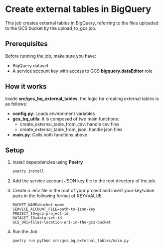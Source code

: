 # Create external tables in BigQuery

This job creates external tables in BigQuery, referring to the files uploaded to the GCS bucket by the upload_to_gcs job.

## Prerequisites

Before running the job, make sure you have:

- BigQuery dataset
- A service account key with access to GCS **bigquery.dataEditor** role

## How it works
Inside **src/gcs_bq_external_tables**, the logic for creating external tables is as follows:
- **config.py**: Loads environment variables
- **gcs_bq_utils**: It is composed of two main functions:
    - create_external_table_from_csv: handle csv files
    - create_external_table_from_json:  handle json files
- **main.py**: Calls both functions above 

## Setup

1. Install dependencies using **Poetry**
   ```bash
   poetry install

2. Add the service account JSON key file to the root directory of the job.

3. Create a .env file in the root of your project and insert your key/value pairs in the following format of KEY=VALUE:
    ```.env
    BUCKET_NAME=bucket-name
    SERVICE_ACCOUNT_FILE=path-to-json-key
    PROJECT_ID=gcp-project-id
    DATASET_ID=data-set-id
    GCS_URI=files-location-uri-in-the-gcs-bucket

4. Run the Job
   ```bash
   poetry run python src/gcs_bq_external_tables/main.py
